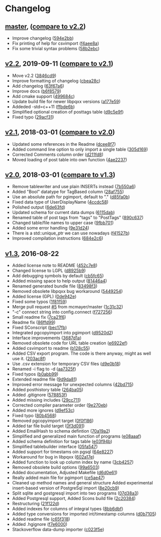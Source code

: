 # Changelog

<a name="master"></a>
## [master](https://github.com/sth/sodata/tree/master), ([compare to v2.2](https://github.com/sth/sodata/compare/v2.2...master))

* Improve changelog ([594e2bb](https://github.com/sth/sodata/commit/594e2bbab64f88ae6aee5f220adba8b3970d6f64))
* Fix printing of help for csvimport ([f4aee8a](https://github.com/sth/sodata/commit/f4aee8a17bd92afd3d8aa8e2aeb4e2b756cfee22))
* Fix some trivial syntax problems ([58b2ebc](https://github.com/sth/sodata/commit/58b2ebcc20f847f60b1a1651b6aee215da3a3a74))

<a name="v2.2"></a>
## [v2.2](https://github.com/sth/sodata/tree/v2.2), 2019-09-11 ([compare to v2.1](https://github.com/sth/sodata/compare/v2.1...v2.2))

* Move v2.2 ([3846cd9](https://github.com/sth/sodata/commit/3846cd983dd23275a372abc9ed715ee69a661182))
* Improve formatting of changelog ([cbea28c](https://github.com/sth/sodata/commit/cbea28c1c072b87237948b2919726dcc685564ab))
* Add changelog ([63f67a6](https://github.com/sth/sodata/commit/63f67a6728dc404898ab5fba689373497055eae9))
* Improve docs ([b6f8579](https://github.com/sth/sodata/commit/b6f857926ab129a3f02adf73a1819fc4283a1548))
* Add cmake support ([499684c](https://github.com/sth/sodata/commit/499684ce505e6c78d68655292abf542deb41a489))
* Update build file for newer libpqxx versions ([a177e59](https://github.com/sth/sodata/commit/a177e592a9a943e861bfc392121b8dc95f47d7de))
* Addeded -std=c++11 ([ffbde6b](https://github.com/sth/sodata/commit/ffbde6bb8f97fe7314f8bc6e22e259164a9139c8))
* Simplified optional creation of posttags table ([d9c5e9f](https://github.com/sth/sodata/commit/d9c5e9fd69b3815fcc45ece880feb8f9277f32e2))
* Fixed typo ([29acf31](https://github.com/sth/sodata/commit/29acf3173d382afd2293af637de6a2dd47738db6))

<a name="v2.1"></a>
## [v2.1](https://github.com/sth/sodata/tree/v2.1), 2018-03-01 ([compare to v2.0](https://github.com/sth/sodata/compare/v2.0...v2.1))

* Updated some references in the Readme ([dcee8f7](https://github.com/sth/sodata/commit/dcee8f70bc1b33a91ef37fe169790737c0d0abff))
* Added command line option to only import a single table ([305d169](https://github.com/sth/sodata/commit/305d169720ed1836e32b11a45172715911052b55))
* Corrected Comments column order ([d211fd8](https://github.com/sth/sodata/commit/d211fd8f46aab4390a152e907aef56f5ade4fbbb))
* Moved loading of post table into own function ([4ae2237](https://github.com/sth/sodata/commit/4ae2237c310fc7dd65c32903739909b85b7b6b19))

<a name="v2.0"></a>
## [v2.0](https://github.com/sth/sodata/tree/v2.0), 2018-03-01 ([compare to v1.3](https://github.com/sth/sodata/compare/v1.3...v2.0))

* Remove tablewriter and use plain INSERTs instead ([7b550a6](https://github.com/sth/sodata/commit/7b550a6060f20d6aa662bb5e9c894682c4e5633f))
* Added "Bool" datatype for TagBased column ([28af755](https://github.com/sth/sodata/commit/28af7559bc494c91bd9d9bf90f83d9921b475480))
* Use an absolute path for pgimport, default to "." ([d85fa0b](https://github.com/sth/sodata/commit/d85fa0b982779848b6fd0ca82e5e937b22f56f46))
* Fixed data type of UserDisplayName ([4ccdc58](https://github.com/sth/sodata/commit/4ccdc58a68c5199fa3e45c487f9cce4bf6c54d75))
* Polished output ([6de63fd](https://github.com/sth/sodata/commit/6de63fd17d1312626a8c049776cff2d868317e40))
* Updated schema for current data dumps ([6115dab](https://github.com/sth/sodata/commit/6115daba21af0872253a0edc5d8cdfc52e54a277))
* Renamed table of post tags from "tags" to "PostTags" ([890c637](https://github.com/sth/sodata/commit/890c637200b8f3fac34053f4dffdd4b66624eebd))
* Changed table/file names to upper case ([9fbb701](https://github.com/sth/sodata/commit/9fbb7010a8029c9479aa7ca0b264767a6078e61b))
* Added some error handling ([9e31d24](https://github.com/sth/sodata/commit/9e31d24c4998911cf1d1f41f7c925796baa0c302))
* There is a std::unique_ptr we can use nowadays ([f41527b](https://github.com/sth/sodata/commit/f41527b87c6de872b3c853a7d61345b815b3ba19))
* Improved compilation instructions ([684e2c6](https://github.com/sth/sodata/commit/684e2c6b00c6680d90e0e74e74243d4bed32cff9))

<a name="v1.3"></a>
## [v1.3](https://github.com/sth/sodata/tree/v1.3), 2016-08-22

* Added license note to README ([452c7e8](https://github.com/sth/sodata/commit/452c7e8fb96a1fbbec70be7a8e958dcec647ca45))
* Changed license to LGPL ([d8925b9](https://github.com/sth/sodata/commit/d8925b9b258222328b836bf3cb184d1176abaae9))
* Add debugging symbols by default ([cb5fc65](https://github.com/sth/sodata/commit/cb5fc65097c82e109824d4e8064585d7a35bdb45))
* Added missing space to help output ([81446a4](https://github.com/sth/sodata/commit/81446a4088bb8e2b7c35f3a948438b3b6cc47803))
* Renamed generated bundle file ([83498f3](https://github.com/sth/sodata/commit/83498f332ae2dfcae12600e393b6e8b5b1a4737f))
* Removed obsolete libpqxx bug workaround ([5449254](https://github.com/sth/sodata/commit/54492548c0f625a17a3e5097746b9e51b8c29ede))
* Added license (GPL) ([0de942e](https://github.com/sth/sodata/commit/0de942e451caf8eed5d9cca6edc1ecd388dd4c26))
* Fixed some typos ([1f81f59](https://github.com/sth/sodata/commit/1f81f59ac27500fd3ae2b8734f461538f317a4b0))
* Merge pull request [#5](https://github.com/sth/sodata/issues/5) from mcmayer/master ([1c31c32](https://github.com/sth/sodata/commit/1c31c32589dfd2b96558389b335551af0a96f274))
* "-c"  connect string into config.connect ([f727256](https://github.com/sth/sodata/commit/f727256766ecccafc7e01b1415699223983011bc))
* Small readme fix ([7ca21f6](https://github.com/sth/sodata/commit/7ca21f6b2eeb09a92e88a672826cab45a2a210bb))
* Readme fix ([86ffd99](https://github.com/sth/sodata/commit/86ffd9922d8792521b000f6ac7b5649a0427f88e))
* Fixed SConscript ([bec17fb](https://github.com/sth/sodata/commit/bec17fb51d2cd97885fb4a39773099af4b093fe2))
* Integrated pgcopyimport into pgimport ([d9520d2](https://github.com/sth/sodata/commit/d9520d24023c1a3793ca176c11a800e9f6609b3b))
* Interface improvements ([3687d1a](https://github.com/sth/sodata/commit/3687d1acd00ccc08998eaba1699d6f230050ea76))
* Removed obsolete code for URL table creation ([e6922ef](https://github.com/sth/sodata/commit/e6922efc7940c3acb70c5e744fd4e7d8ae7375a0))
* Added csvimport to readme ([b128c55](https://github.com/sth/sodata/commit/b128c55864ecfead5d75215ba8ff8005756aafb8))
* Added CSV export program. The code is there anyway, might as well use it. ([203ac8f](https://github.com/sth/sodata/commit/203ac8f600811331d1e4035bf437c55aa91587c1))
* Use .csv extension for temporary CSV files ([d9e0b18](https://github.com/sth/sodata/commit/d9e0b183b83cc7111e33dd2a76f92a1a522cd7a2))
* Renamed -i flag to -d ([aa7325f](https://github.com/sth/sodata/commit/aa7325fdebea2d1bde3b91b21ff5cdeefd30c667))
* Fixed typos ([b0abb99](https://github.com/sth/sodata/commit/b0abb996719afcf2310bd72761d0a7243eca6450))
* Extended readme file ([9d9da81](https://github.com/sth/sodata/commit/9d9da81e1617c7704d12ff5c30ac1335482ea639))
* Improved error message for unexpected columns ([42bd715](https://github.com/sth/sodata/commit/42bd7151040279e9afb71a5f9c9206f524cc304c))
* Added posthistory table ([264ba05](https://github.com/sth/sodata/commit/264ba05b22cf05ea9babd158ebcf6a054b48a006))
* Added .gitignore ([578853f](https://github.com/sth/sodata/commit/578853fa340b15765ff058730ac67c5d2864f830))
* Added missing includes ([29cc711](https://github.com/sth/sodata/commit/29cc711c2c26ea74779ca5a3bfa0b04237f35353))
* Corrected compiler parameter order ([9e270eb](https://github.com/sth/sodata/commit/9e270ebb34100d0bb32ba231467ac8bdf1429b1d))
* Added more ignores ([d9ef53c](https://github.com/sth/sodata/commit/d9ef53c451ae579a8e42f6d257de653b17ff47bf))
* Fixed typo ([80b4568](https://github.com/sth/sodata/commit/80b4568f3f625ae2f52c01574e9876cfd3487fcf))
* Removed pgcopyimport target ([0f0f186](https://github.com/sth/sodata/commit/0f0f1865c43725aeecfc3ca0e3759afe7d1bd7a1))
* Added tar file build target ([0f3d091](https://github.com/sth/sodata/commit/0f3d091f2701e2da83b706403806667f65fd078a))
* Added EmailHash to schema defintion ([70a19a2](https://github.com/sth/sodata/commit/70a19a2d2918dcb1621cbdcb845a58ef869a39f3))
* Simplified and generalized main function of programs ([e08aaaf](https://github.com/sth/sodata/commit/e08aaaf4ffa08c9146797c4152a175d2448ea792))
* Added schema definition for tags table ([e03f94b](https://github.com/sth/sodata/commit/e03f94b0308b17d6955c005e319b7c13bbaef2fc))
* Simplified tablebuilder interface ([05fa547](https://github.com/sth/sodata/commit/05fa547500044c0ba3fab78aa2cef75ca626385b))
* Added support for timestams oin pgsql ([64e8227](https://github.com/sth/sodata/commit/64e8227372ebe5c146ccb0dd27175b908957ea61))
* Workaround for bug in libpqxx ([602a17e](https://github.com/sth/sodata/commit/602a17e6f30b1d4027a5e172cc0b8422dfa1bcc4))
* Added function to look up column index by name ([3cb4257](https://github.com/sth/sodata/commit/3cb425750ff77435a7a1fd9866e1782f410a9f97))
* Removed obsolete build options ([99a6503](https://github.com/sth/sodata/commit/99a65032be4057920267d5b79966e0cb622d27aa))
* Added documentation, Adjusted Makefile ([d6d0e61](https://github.com/sth/sodata/commit/d6d0e61a01a794cbb9809e668c841c0f0dd7aad5))
* Really added main file for pgimport ([ce5ae47](https://github.com/sth/sodata/commit/ce5ae474a4cd67db0c45bc8c8c4c2826347eaec5))
* Cleaned up method names and general structure Added experimental insert-based version of PostgreSql import ([8e20cb9](https://github.com/sth/sodata/commit/8e20cb93ee7114268ef9b48429b4496bbb97bd8f))
* Split sqlite and gostgresql import into two programs ([07d38a3](https://github.com/sth/sodata/commit/07d38a3c58871c775a80053a2dce66dc3089fbfe))
* Added Postgresql support, Added Scons build file ([2c20384](https://github.com/sth/sodata/commit/2c20384c597f717ca52af3daa9f1b3c25e564a9b))
* Restructuring ([21f122d](https://github.com/sth/sodata/commit/21f122d684593fd1ddce0a5b9135d0874f7f6cb4))
* Added indexes for columns of integral types ([8bb6dbf](https://github.com/sth/sodata/commit/8bb6dbfa0a5bb324fd1afb3a7addeb1735fd515c))
* Added type conversions for imported int/timestamp columns ([d0b7105](https://github.com/sth/sodata/commit/d0b71055c05e779378c1fbda8c5a7247f9603e0c))
* Added readme file ([c65f318](https://github.com/sth/sodata/commit/c65f318043759d7b3679e6ef9da051abab642c8c))
* Added .hgignore ([f7e6000](https://github.com/sth/sodata/commit/f7e60000cc8e3c7ebe8c88b4b06c5c96cebfe47e))
* Stackoverflow data-dump importer ([c023f5e](https://github.com/sth/sodata/commit/c023f5ef0cbfe010ddb2a063a0928dda3268c89d))
